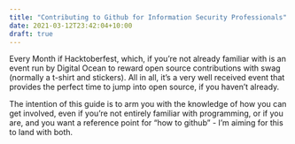 ```yaml
---
title: "Contributing to Github for Information Security Professionals"
date: 2021-03-12T23:42:04+10:00
draft: true
---
```


Every Month if Hacktoberfest, which, if you’re not already familiar with is an event run by Digital Ocean to reward open source contributions with swag (normally a t-shirt and stickers). All in all, it’s a very well received event that provides the perfect time to jump into open source, if you haven’t already.

The intention of this guide is to arm you with the knowledge of how you can get involved, even if you’re not entirely familiar with programming, or if you are, and you want a reference point for “how to github” - I’m aiming for this to land with both.
